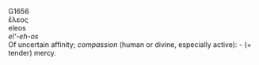 <body>
  <p>G1656<br>  ἔλεος  <br> eleos  <br><i>el‘-eh-os </i><br>Of uncertain affinity; <i>compassion</i> (human or divine, especially active): - (+ tender) mercy.<br></p>
 </body>